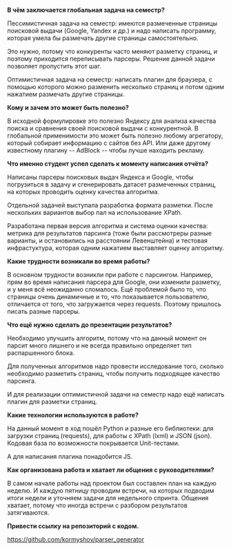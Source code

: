 **В чём заключается глобальная задача на семестр?**

Пессимистичная задача на семестр: имеются размеченные страницы поисковой выдачи (Google, Yandex и др.) и надо написать программу, которая умела бы размечать другие страницы самостоятельно.

Это нужно, потому что конкуренты часто меняют разметку страниц, и поэтому приходится переписывать парсеры. Решение данной задачи позволяет пропустить этот шаг.

Оптимистичная задача на семестр: написать плагин для браузера, с помощью которого можно разменить несколько страниц и потом одним нажатием размечать другие страницы.

**Кому и зачем это может быть полезно?**

В исходной формулировке это полезно Яндексу для анализа качества поиска и сравнения своей поисковой выдачи с конкурентной. В глобальной применимости это может быть полезно любому агрегатору, который собирает информацию с сайтов без API. Или даже другому известному плагину -- AdBlock -- чтобы лучше находить рекламу.

**Что именно студент успел сделать к моменту написания отчёта?**

Написаны парсеры поисковых выдач Яндекса и Google, чтобы погрузиться в задачу и сгенерировать датасет размеченных страниц, на которых проводить оценку качества алгоритма.

Отдельной задачей выступала разработка формата разметки. После нескольких вариантов выбор пал на использование XPath.

Разработана первая версия алгоритма и система оценки качества: метрика для результатов парсинга (тоже были рассмотреры разные варианты, и остановились на расстоянии Левенштейна) и тестовая инфрастуктура, которая одним нажатием выставляет оценку алгоритму.

**Какие трудности возникали во время работы?**

В основном трудности возникли при работе с парсингом. Например, прям во время написания парсера для Google, они изменили разметку, и у меня всё неожиданно сломалось. Ещё проблемой было то, что страницы очень динамичные и то, что показывается пользователю, отличается от того, что загружается через requests. Поэтому пришлось писать разные парсеры.

**Что ещё нужно сделать до презентации результатов?**

Необходимо улучшить алгоритм, потому что на данный момент он парсит много лишнего и не всегда правильно определяет тип распаршенного блока.

Для полученных алгоритмов надо провести исследование того, сколько необходимо разметить страниц, чтобы получить подходящее качество парсинга.

И для реализации оптимистичной задачи на семестр надо ещё написать плагин для разметки страниц.

**Какие технологии используются в работе?**

На данный момент в ход пошёл Python и разные его библиотеки: для загрузки страниц (requests), для работы с XPath (lxml) и JSON (json). Кодовая база по возможности покрывается Unit-тестами.

А для написания плагина понадобится JS.

**Как организована работа и хватает ли общения с руководителями?**

В самом начале работы над проектом был составлен план на каждую неделю. И каждую пятницу проводим встречи, на которых подводим итоги недели и уточняем задачи для недельного спринта. Общения хватает, потому что иногда встречи с разбором результатов затягиваются.

**Привести ссылку на репозиторий с кодом.**

https://github.com/kormyshov/parser_generator